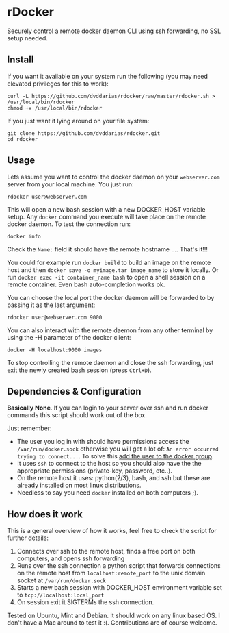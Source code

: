 # rDocker

Securely control a remote docker daemon CLI using ssh forwarding, no SSL setup needed.

## Install

If you want it available on your system run the following (you may need elevated privileges for this to work):

    curl -L https://github.com/dvddarias/rdocker/raw/master/rdocker.sh > /usr/local/bin/rdocker
    chmod +x /usr/local/bin/rdocker

If you just want it lying around on your file system:

    git clone https://github.com/dvddarias/rdocker.git
    cd rdocker

## Usage

Lets assume you want to control the docker daemon on your `webserver.com` server from your local machine. You just run:

    rdocker user@webserver.com

This will open a new bash session with a new DOCKER_HOST variable setup. Any `docker` command you execute will take place on the remote docker daemon.
To test the connection run:

    docker info

Check the `Name:` field it should have the remote hostname .... That's it!!!

You could for example run `docker build` to build an image on the remote host and then `docker save -o myimage.tar image_name` to store it locally.
Or run `docker exec -it container_name bash` to open a shell session on a remote container. Even bash auto-completion works ok.

You can choose the local port the docker daemon will be forwarded to by passing it as the last argument:

    rdocker user@webserver.com 9000

You can also interact with the remote daemon from any other terminal by using the -H parameter of the docker client:

    docker -H localhost:9000 images

To stop controlling the remote daemon and close the ssh forwarding, just exit the newly created bash session (press `Ctrl+D`).

## Dependencies & Configuration

**Basically None**. If you can login to your server over ssh and run docker commands this script should work out of the box.

Just remember:
- The user you log in with should have permissions access the `/var/run/docker.sock` otherwise you will get a lot of: `An error occurred trying to connect...`. To solve this [add the user to the docker group](https://docs.docker.com/engine/installation/ubuntulinux/#create-a-docker-group).
- It uses `ssh` to connect to the host so you should also have the the appropriate permissions (private-key, password, etc..).
- On the remote host it uses: python(2/3), bash, and ssh but these are already installed on most linux distributions.
- Needless to say you need `docker` installed on both computers ;).

## How does it work

This is a general overview of how it works, feel free to check the script for further details:

 1. Connects over ssh to the remote host, finds a free port on both computers, and opens ssh forwarding
 2. Runs over the ssh connection a python script that forwards connections on the remote host from `localhost:remote_port` to the unix domain socket at `/var/run/docker.sock`
 3. Starts a new bash session with DOCKER_HOST environment variable set to `tcp://localhost:local_port`
 4. On session exit it SIGTERMs the ssh connection.

Tested on Ubuntu, Mint and Debian. It should work on any linux based OS. I don't have a Mac around to test it :(.
Contributions are of course welcome.





